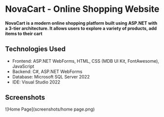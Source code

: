# NovaCart - Online Shopping Website

#### NovaCart is a modern online shopping platform built using ASP.NET with a 3-tier architecture. It allows users to explore a variety of products, add items to their cart

## Technologies Used
- Frontend: ASP.NET WebForms, HTML, CSS (MDB UI Kit, FontAwesome), JavaScript
- Backend: C#, ASP.NET WebForms
- Database: Microsoft SQL Server 2022
- IDE: Visual Studio 2022

## Screenshots

![Home Page](screenshots/home page.png)
